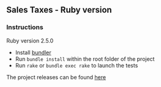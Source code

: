 ## Sales Taxes - Ruby version

### Instructions

Ruby version 2.5.0

* Install [bundler](https://bundler.io/)
* Run `bundle install` within the root folder of the project
* Run `rake` or `bundle exec rake` to launch the tests

The project releases can be found [here](https://github.com/Levia/sales-taxes/releases)
